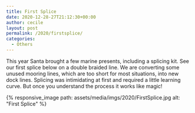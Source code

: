 ```yaml
---
title: First Splice
date: 2020-12-28-27T21:12:30+00:00
author: cecile
layout: post
permalink: /2020/firstsplice/
categories:
  - Others
---
```

This year Santa brought a few marine presents, including a splicing kit. See our
first splice below on a double braided line. We are converting some unused
mooring lines, which are too short for most situations, into new dock lines.
Splicing was intimidating at first and required a little learning curve. But
once you understand the process it works like magic!

{% responsive_image path: assets/media/imgs/2020/FirstSplice.jpg alt: "First Splice" %}